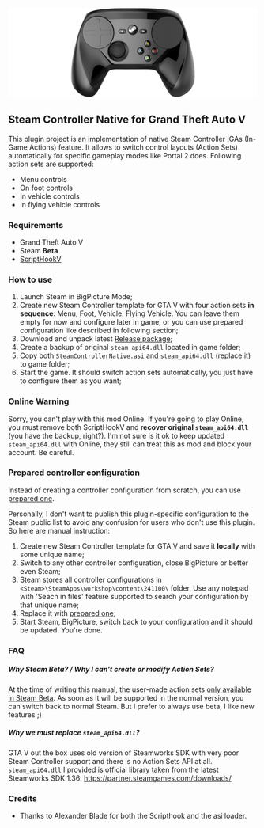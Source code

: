 ![preview](https://raw.githubusercontent.com/GoldRenard/GTAVSteamControllerNative/master/docs/steam_controller.png)

## Steam Controller Native for Grand Theft Auto V

This plugin project is an implementation of native Steam Controller IGAs (In-Game Actions) feature. It allows to switch  control layouts (Action Sets) automatically for specific gameplay modes like Portal 2 does. Following action sets are supported:
- Menu controls
- On foot controls
- In vehicle controls
- In flying vehicle controls

### Requirements

- Grand Theft Auto V
- Steam **Beta**
- [ScriptHookV](http://www.dev-c.com/gtav/scripthookv/)

### How to use

1. Launch Steam in BigPicture Mode;
2. Create new Steam Controller template for GTA V with four action sets **in sequence**: Menu, Foot, Vehicle, Flying Vehicle. You can leave them empty for now and configure later in game, or you can use prepared configuration like described in following section;
3. Download and unpack latest [Release package](https://github.com/GoldRenard/GTAVSteamControllerNative/releases/latest);
4. Create a backup of original `steam_api64.dll` located in game folder;
5. Copy both `SteamControllerNative.asi` and `steam_api64.dll` (replace it) to game folder;
6. Start the game. It should switch action sets automatically, you just have to configure them as you want;

### Online Warning

Sorry, you can't play with this mod Online. If you're going to play Online, you must remove both ScriptHookV and **recover original `steam_api64.dll`** (you have the backup, right?). I'm not sure is it ok to keep updated `steam_api64.dll` with Online, they still can treat this as mod and block your account. Be careful.

### Prepared controller configuration

Instead of creating a controller configuration from scratch, you can use [prepared one](https://github.com/GoldRenard/GTAVSteamControllerNative/blob/master/controller.vdf). 

Personally, I don't want to publish this plugin-specific configuration to the Steam public list to avoid any confusion for users who don't use this plugin. So here are manual instruction:

1. Create new Steam Controller template for GTA V and save it **locally** with some unique name;
2. Switch to any other controller configuration, close BigPicture or better even Steam;
3. Steam stores all controller configurations in `<Steam>\SteamApps\workshop\content\241100\` folder. Use any notepad with 'Seach in files' feature supported to search your configuration by that unique name;
4. Replace it with [prepared one](https://github.com/GoldRenard/GTAVSteamControllerNative/blob/master/controller.vdf);
5. Start Steam, BigPicture, switch back to your configuration and it should be updated. You're done.

### FAQ

##### Why Steam Beta? / Why I can't create or modify Action Sets?

At the time of writing this manual, the user-made action sets [only available in Steam Beta](http://steamcommunity.com/groups/SteamClientBeta#announcements/detail/907845561657648981). As soon as it will be supported in the normal version, you can switch back to normal Steam. But I prefer to always use beta, I like new features ;)

##### Why we must replace `steam_api64.dll`?

GTA V out the box uses old version of Steamworks SDK with very poor Steam Controller support and there is no Action Sets API at all. `steam_api64.dll` I provided is official library taken from the latest Steamworks SDK 1.36: https://partner.steamgames.com/downloads/

### Credits

- Thanks to Alexander Blade for both the Scripthook and the asi loader.
